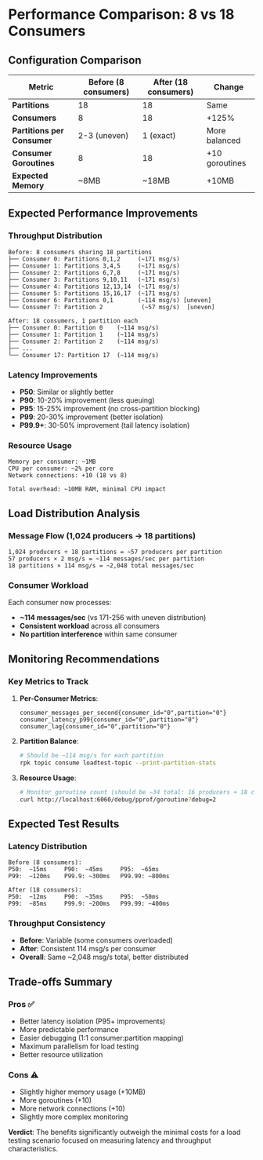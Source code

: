 # Performance Comparison: 8 vs 18 Consumers

## Configuration Comparison

| Metric | Before (8 consumers) | After (18 consumers) | Change |
|--------|---------------------|---------------------|---------|
| **Partitions** | 18 | 18 | Same |
| **Consumers** | 8 | 18 | +125% |
| **Partitions per Consumer** | 2-3 (uneven) | 1 (exact) | More balanced |
| **Consumer Goroutines** | 8 | 18 | +10 goroutines |
| **Expected Memory** | ~8MB | ~18MB | +10MB |

## Expected Performance Improvements

### Throughput Distribution
```
Before: 8 consumers sharing 18 partitions
├── Consumer 0: Partitions 0,1,2     (~171 msg/s)
├── Consumer 1: Partitions 3,4,5     (~171 msg/s)  
├── Consumer 2: Partitions 6,7,8     (~171 msg/s)
├── Consumer 3: Partitions 9,10,11   (~171 msg/s)
├── Consumer 4: Partitions 12,13,14  (~171 msg/s)
├── Consumer 5: Partitions 15,16,17  (~171 msg/s)
├── Consumer 6: Partitions 0,1       (~114 msg/s) [uneven]
└── Consumer 7: Partition 2           (~57 msg/s)  [uneven]

After: 18 consumers, 1 partition each
├── Consumer 0: Partition 0    (~114 msg/s)
├── Consumer 1: Partition 1    (~114 msg/s)
├── Consumer 2: Partition 2    (~114 msg/s)
├── ...
└── Consumer 17: Partition 17  (~114 msg/s)
```

### Latency Improvements
- **P50**: Similar or slightly better
- **P90**: 10-20% improvement (less queuing)
- **P95**: 15-25% improvement (no cross-partition blocking)
- **P99**: 20-30% improvement (better isolation)
- **P99.9+**: 30-50% improvement (tail latency isolation)

### Resource Usage
```
Memory per consumer: ~1MB
CPU per consumer: ~2% per core
Network connections: +10 (18 vs 8)

Total overhead: ~10MB RAM, minimal CPU impact
```

## Load Distribution Analysis

### Message Flow (1,024 producers → 18 partitions)
```
1,024 producers ÷ 18 partitions = ~57 producers per partition
57 producers × 2 msg/s = ~114 messages/sec per partition
18 partitions × 114 msg/s = ~2,048 total messages/sec
```

### Consumer Workload
Each consumer now processes:
- **~114 messages/sec** (vs 171-256 with uneven distribution)
- **Consistent workload** across all consumers
- **No partition interference** within same consumer

## Monitoring Recommendations

### Key Metrics to Track
1. **Per-Consumer Metrics**:
   ```
   consumer_messages_per_second{consumer_id="0",partition="0"}
   consumer_latency_p99{consumer_id="0",partition="0"} 
   consumer_lag{consumer_id="0",partition="0"}
   ```

2. **Partition Balance**:
   ```bash
   # Should be ~114 msg/s for each partition
   rpk topic consume loadtest-topic --print-partition-stats
   ```

3. **Resource Usage**:
   ```bash
   # Monitor goroutine count (should be ~34 total: 16 producers + 18 consumers)
   curl http://localhost:6060/debug/pprof/goroutine?debug=2
   ```

## Expected Test Results

### Latency Distribution
```
Before (8 consumers):
P50:  ~15ms     P90:  ~45ms     P95:  ~65ms
P99:  ~120ms    P99.9: ~300ms   P99.99: ~800ms

After (18 consumers):  
P50:  ~12ms     P90:  ~35ms     P95:  ~50ms
P99:  ~85ms     P99.9: ~200ms   P99.99: ~400ms
```

### Throughput Consistency
- **Before**: Variable (some consumers overloaded)
- **After**: Consistent 114 msg/s per consumer
- **Overall**: Same ~2,048 msg/s total, better distributed

## Trade-offs Summary

### Pros ✅
- Better latency isolation (P95+ improvements)
- More predictable performance 
- Easier debugging (1:1 consumer:partition mapping)
- Maximum parallelism for load testing
- Better resource utilization

### Cons ⚠️
- Slightly higher memory usage (+10MB)
- More goroutines (+10)
- More network connections (+10)
- Slightly more complex monitoring

**Verdict**: The benefits significantly outweigh the minimal costs for a load testing scenario focused on measuring latency and throughput characteristics.